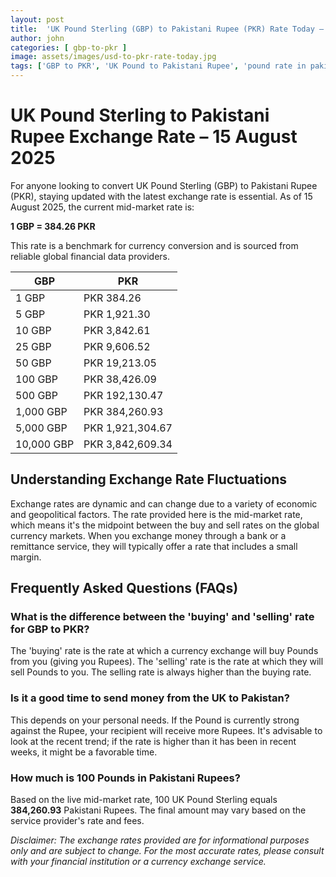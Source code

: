 ```yaml
---
layout: post
title:  'UK Pound Sterling (GBP) to Pakistani Rupee (PKR) Rate Today – 15 August 2025'
author: john
categories: [ gbp-to-pkr ]
image: assets/images/usd-to-pkr-rate-today.jpg
tags: ['GBP to PKR', 'UK Pound to Pakistani Rupee', 'pound rate in pakistan', 'great britain pound to pkr', 'uk to pakistan money transfer']
---
```


# UK Pound Sterling to Pakistani Rupee Exchange Rate – 15 August 2025

For anyone looking to convert UK Pound Sterling (GBP) to Pakistani Rupee (PKR), staying updated with the latest exchange rate is essential. As of 15 August 2025, the current mid-market rate is:

**1 GBP = 384.26 PKR**

This rate is a benchmark for currency conversion and is sourced from reliable global financial data providers.

| GBP | PKR |
| --- | --- |
| 1 GBP | PKR 384.26 |
| 5 GBP | PKR 1,921.30 |
| 10 GBP | PKR 3,842.61 |
| 25 GBP | PKR 9,606.52 |
| 50 GBP | PKR 19,213.05 |
| 100 GBP | PKR 38,426.09 |
| 500 GBP | PKR 192,130.47 |
| 1,000 GBP | PKR 384,260.93 |
| 5,000 GBP | PKR 1,921,304.67 |
| 10,000 GBP | PKR 3,842,609.34 |


## Understanding Exchange Rate Fluctuations

Exchange rates are dynamic and can change due to a variety of economic and geopolitical factors. The rate provided here is the mid-market rate, which means it's the midpoint between the buy and sell rates on the global currency markets. When you exchange money through a bank or a remittance service, they will typically offer a rate that includes a small margin.

## Frequently Asked Questions (FAQs)

### What is the difference between the 'buying' and 'selling' rate for GBP to PKR?

The 'buying' rate is the rate at which a currency exchange will buy Pounds from you (giving you Rupees). The 'selling' rate is the rate at which they will sell Pounds to you. The selling rate is always higher than the buying rate.

### Is it a good time to send money from the UK to Pakistan?

This depends on your personal needs. If the Pound is currently strong against the Rupee, your recipient will receive more Rupees. It's advisable to look at the recent trend; if the rate is higher than it has been in recent weeks, it might be a favorable time.

### How much is 100 Pounds in Pakistani Rupees?

Based on the live mid-market rate, 100 UK Pound Sterling equals **384,260.93** Pakistani Rupees. The final amount may vary based on the service provider's rate and fees.



*Disclaimer: The exchange rates provided are for informational purposes only and are subject to change. For the most accurate rates, please consult with your financial institution or a currency exchange service.*
